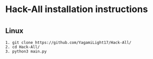 # Hack-All installation instructions
#
## Linux
    1. git clone https://github.com/YagamiLight17/Hack-All/    
    2. cd Hack-All/
    3. python3 main.py
